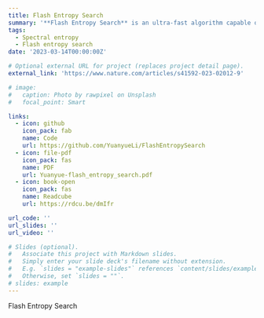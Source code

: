 ```yaml
---
title: Flash Entropy Search
summary: '**Flash Entropy Search** is an ultra-fast algorithm capable of comparing billions of MS/MS spectra in seconds, and boosting the speed of library searches by five orders of magnitude. This method enables rapid comparison of MS/MS spectra against large spectral libraries, just like BLAST for sequence searches.'
tags:
  - Spectral entropy
  - Flash entropy search
date: '2023-03-14T00:00:00Z'

# Optional external URL for project (replaces project detail page).
external_link: 'https://www.nature.com/articles/s41592-023-02012-9'

# image:
#   caption: Photo by rawpixel on Unsplash
#   focal_point: Smart

links:
  - icon: github 
    icon_pack: fab
    name: Code
    url: https://github.com/YuanyueLi/FlashEntropySearch
  - icon: file-pdf
    icon_pack: fas
    name: PDF
    url: Yuanyue-flash_entropy_search.pdf
  - icon: book-open
    icon_pack: fas
    name: Readcube
    url: https://rdcu.be/dmIfr

url_code: ''
url_slides: ''
url_video: ''

# Slides (optional).
#   Associate this project with Markdown slides.
#   Simply enter your slide deck's filename without extension.
#   E.g. `slides = "example-slides"` references `content/slides/example-slides.md`.
#   Otherwise, set `slides = ""`.
# slides: example
---
```


Flash Entropy Search
